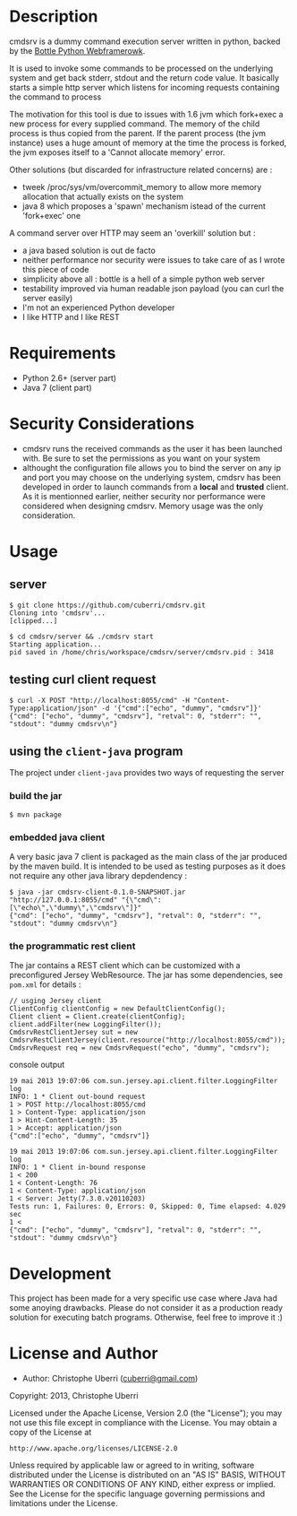 Description
===========

cmdsrv is a dummy command execution server written in python, backed by the 
[Bottle Python Webframerowk](http://bottlepy.org/docs/dev/).

It is used to invoke some commands to be processed on the underlying system and 
get back stderr, stdout and the return code value. 
It basically starts a simple http server which listens for incoming requests 
containing the command to process

The motivation for this tool is due to issues with 1.6 jvm which fork+exec
a new process for every supplied command. The memory of the child process is 
thus copied from the parent. If the parent process (the jvm instance) uses a 
huge amount of memory at the time the process is forked, the jvm exposes
itself to a 'Cannot allocate memory' error.

Other solutions (but discarded for infrastructure related concerns) are :
* tweek /proc/sys/vm/overcommit_memory to allow more memory allocation that 
actually exists on the system
* java 8 which proposes a 'spawn' mechanism istead of the current 'fork+exec' 
one

A command server over HTTP may seem an 'overkill' solution but :
* a java based solution is out de facto
* neither performance nor security were issues to take care of as I wrote this 
piece of code
* simplicity above all : bottle is a hell of a simple python web server
* testability improved via human readable json payload (you can curl the server
easily)
* I'm not an experienced Python developer
* I like HTTP and I like REST

Requirements
============

* Python 2.6+ (server part)
* Java 7 (client part)

Security Considerations
=======================

* cmdsrv runs the received commands as the user it has been launched with. 
Be sure to set the permissions as you want on your system
* althought the configuration file allows you to bind the server on any ip and 
port you may choose on the underlying system, cmdsrv has been developed in 
order to launch commands from a **local** and **trusted** client. As it is 
mentionned earlier, neither security nor performance were considered when 
designing cmdsrv. Memory usage was the only consideration.

Usage
=====

## server

    $ git clone https://github.com/cuberri/cmdsrv.git
    Cloning into 'cmdsrv'...
    [clipped...]

    $ cd cmdsrv/server && ./cmdsrv start
    Starting application...
    pid saved in /home/chris/workspace/cmdsrv/server/cmdsrv.pid : 3418

## testing curl client request

    $ curl -X POST "http://localhost:8055/cmd" -H "Content-Type:application/json" -d '{"cmd":["echo", "dummy", "cmdsrv"]}'
    {"cmd": ["echo", "dummy", "cmdsrv"], "retval": 0, "stderr": "", "stdout": "dummy cmdsrv\n"}

## using the `client-java` program

The project under `client-java` provides two ways of requesting the server

### build the jar

    $ mvn package

### embedded java client

A very basic java 7 client is packaged as the main class of the jar produced by
the maven build. It is intended to be used as testing purposes as it does not 
require any other java library depdendency :

    $ java -jar cmdsrv-client-0.1.0-SNAPSHOT.jar "http://127.0.0.1:8055/cmd" "{\"cmd\":[\"echo\",\"dummy\",\"cmdsrv\"]}"
    {"cmd": ["echo", "dummy", "cmdsrv"], "retval": 0, "stderr": "", "stdout": "dummy cmdsrv\n"}

### the programmatic rest client

The jar contains a REST client which can be customized with a preconfigured 
Jersey WebResource. The jar has some dependencies, see `pom.xml` for details :

    // usging Jersey client
    ClientConfig clientConfig = new DefaultClientConfig();
    Client client = Client.create(clientConfig);
    client.addFilter(new LoggingFilter());
    CmdsrvRestClientJersey sut = new CmdsrvRestClientJersey(client.resource("http://localhost:8055/cmd"));
    CmdsrvRequest req = new CmdsrvRequest("echo", "dummy", "cmdsrv");

console output

    19 mai 2013 19:07:06 com.sun.jersey.api.client.filter.LoggingFilter log
    INFO: 1 * Client out-bound request
    1 > POST http://localhost:8055/cmd
    1 > Content-Type: application/json
    1 > Hint-Content-Length: 35
    1 > Accept: application/json
    {"cmd":["echo", "dummy", "cmdsrv"]}

    19 mai 2013 19:07:06 com.sun.jersey.api.client.filter.LoggingFilter log
    INFO: 1 * Client in-bound response
    1 < 200
    1 < Content-Length: 76
    1 < Content-Type: application/json
    1 < Server: Jetty(7.3.0.v20110203)
    Tests run: 1, Failures: 0, Errors: 0, Skipped: 0, Time elapsed: 4.029 sec
    1 <
    {"cmd": ["echo", "dummy", "cmdsrv"], "retval": 0, "stderr": "", "stdout": "dummy cmdsrv\n"}

Development
===========

This project has been made for a very specific use case where Java had
some anoying drawbacks. Please do not consider it as a production ready solution
for executing batch programs. Otherwise, feel free to improve it :)

License and Author
==================

* Author: Christophe Uberri (<cuberri@gmail.com>)

Copyright: 2013, Christophe Uberri

Licensed under the Apache License, Version 2.0 (the "License");
you may not use this file except in compliance with the License.
You may obtain a copy of the License at

    http://www.apache.org/licenses/LICENSE-2.0

Unless required by applicable law or agreed to in writing, software
distributed under the License is distributed on an "AS IS" BASIS,
WITHOUT WARRANTIES OR CONDITIONS OF ANY KIND, either express or implied.
See the License for the specific language governing permissions and
limitations under the License.
